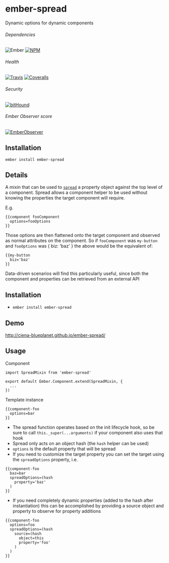[ci-img]: https://img.shields.io/travis/ciena-blueplanet/ember-spread.svg "Travis CI Build Status"
[ci-url]: https://travis-ci.org/ciena-blueplanet/ember-spread

[cov-img]: https://img.shields.io/coveralls/ciena-blueplanet/ember-spread.svg "Coveralls Code Coverage"
[cov-url]: https://coveralls.io/github/ciena-blueplanet/ember-spread

[npm-img]: https://img.shields.io/npm/v/ember-spread.svg "NPM Version"
[npm-url]: https://www.npmjs.com/package/ember-spread

[ember-observer-badge]: http://emberobserver.com/badges/ember-spread.svg "Ember Observer score"
[ember-observer-badge-url]: http://emberobserver.com/addons/ember-spread

[ember-img]: https://img.shields.io/badge/ember-2.3+-orange.svg "Ember 2.3+"

[bithound-img]: https://www.bithound.io/github/ciena-blueplanet/ember-spread/badges/score.svg "bitHound"
[bithound-url]: https://www.bithound.io/github/ciena-blueplanet/ember-spread

# ember-spread

Dynamic options for dynamic components

###### Dependencies

![Ember][ember-img]
[![NPM][npm-img]][npm-url]

###### Health

[![Travis][ci-img]][ci-url]
[![Coveralls][cov-img]][cov-url]

###### Security

[![bitHound][bithound-img]][bithound-url]

###### Ember Observer score
[![EmberObserver][ember-observer-badge]][ember-observer-badge-url]

## Installation
```
ember install ember-spread
```

## Details

A mixin that can be used to [`spread`](https://sebmarkbage.github.io/ecmascript-rest-spread/) a property object 
against the top level of a component.  Spread allows a component helper to be used without knowing the properties 
the target component will require.

E.g.

```
{{component fooComponent
  options=fooOptions
}}
```

Those options are then flattened onto the target component and observed as normal attributes on the component.
So if `fooComponent` was `my-button` and `fooOptions` was { biz: 'baz' } the above would be the equivalent of:

```
{{my-button
  biz='baz'
}}
```

Data-driven scenarios will find this particularly useful, since both the component and properties can be retrieved
from an external API

## Installation

* `ember install ember-spread`

## Demo

http://ciena-blueplanet.github.io/ember-spread/

## Usage

Component
```
import SpreadMixin from 'ember-spread'

export default Ember.Component.extend(SpreadMixin, {
  ...
})
```

Template instance
```
{{component-foo
  options=bar
}}
```

* The spread function operates based on the init lifecycle hook, so be sure to call `this._super(...arguments)` if
  your component also uses that hook
* Spread only acts on an object hash (the `hash` helper can be used)
* `options` is the default property that will be spread
* If you need to customize the target property you can set the target using the `spreadOptions` property, i.e.

```
{{component-foo
  baz=bar
  spreadOptions=(hash
    property='baz'
  )
}}
```

* If you need completely dynamic properties (added to the hash after instantiation) this can be accomplished
  by providing a source object and property to observe for property additions

```
{{component-foo
  options=foo
  spreadOptions=(hash
    source=(hash
      object=this
      property='foo'
    )
  )
}}
```
